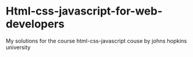 # Html-css-javascript-for-web-developers
My solutions for the course html-css-javascript couse by johns hopkins university

